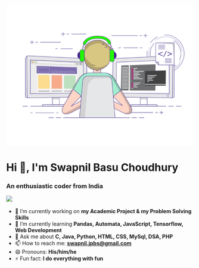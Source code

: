 ![logo](https://github.com/Swapnil-CS/Swapnil-CS/blob/main/banner.gif)
# Hi 👋, I'm Swapnil Basu Choudhury
### An enthusiastic coder from India
[![](https://visitcount.itsvg.in/api?id=Swapnil-CS&icon=5&color=6)](https://visitcount.itsvg.in)


- 🔭 I’m currently working on **my Academic Project & my Problem Solving Skills**
- 🌱 I’m currently learning **Pandas, Automata, JavaScript, Tensorflow, Web Development**
- 💬 Ask me about **C, Java, Python, HTML, CSS, MySql, DSA, PHP**
- 📫 How to reach me: **swapnil.jpbs@gmail.com**
- 😄 Pronouns: **His/him/he**
- ⚡ Fun fact: **I do everything with fun**



